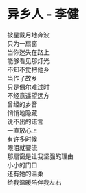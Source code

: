 # 异乡人 - 李健
  披星戴月地奔波  
  只为一扇窗  
  当你迷失在路上  
  能够看见那灯光  
  不知不觉把他乡  
  当作了故乡  
  只是偶尔难过时  
  不经意遥望远方  
  曾经的乡音  
  悄悄地隐藏  
  说不出的诺言  
  一直放心上  
  有许多时候  
  眼泪就要流  
  那扇窗是让我坚强的理由  
  小小的门口  
  还有她的温柔  
  给我温暖陪伴我左右  
